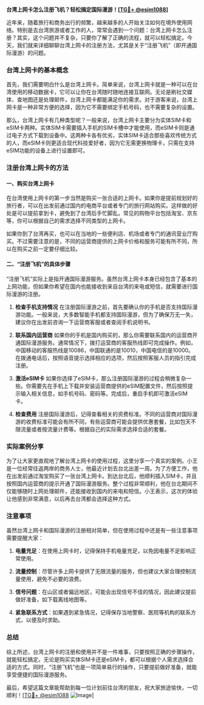 **台湾上网卡怎么注册飞机？轻松搞定国际漫游！[[TG💪+ @esim1088](https://t.me/s/esim1088)]**

近年来，随着旅行和商务出行的频繁，越来越多的人开始关注如何在境外使用网络。特别是去台湾旅游或者工作的人，常常会遇到一个问题：台湾上网卡怎么注册？其实，这个问题并不复杂，只要你了解了正确的流程，就可以轻松搞定。今天，我们就来详细聊聊台湾上网卡的注册方法，尤其是关于“注册飞机”（即开通国际漫游）的问题。

### 台湾上网卡的基本概念

首先，我们需要明白什么是台湾上网卡。简单来说，台湾上网卡就是一种可以在台湾使用的移动数据卡，它可以让你在台湾随时随地连接互联网。无论是刷社交媒体、查地图还是处理邮件，台湾上网卡都能满足你的需求。对于游客来说，台湾上网卡是一种非常方便的选择，因为它不需要绑定手机号码，也不需要复杂的设置。

那么，台湾上网卡有几种类型呢？一般来说，台湾上网卡主要分为实体SIM卡和eSIM卡两种。实体SIM卡需要插入手机的SIM卡槽中才能使用，而eSIM卡则是通过电子方式下载到设备中。这两种卡各有优劣，实体SIM卡适合那些喜欢传统方式的人，而eSIM卡则更适合现代科技爱好者，因为它无需更换物理卡，只需在支持eSIM功能的设备上进行设置即可。

### 注册台湾上网卡的方法

#### 一、购买台湾上网卡

在台湾使用上网卡的第一步当然是购买一张合适的上网卡。如果你是提前规划好的旅行者，可以在出发前通过国内的电商平台或者专门的旅行网站购买。这样做的好处是可以提前拿到卡，避免到了台湾后手忙脚乱。常见的购物平台包括淘宝、京东等，你可以根据自己的需求选择不同类型的上网卡。

如果你到了台湾再买，也可以在当地的一些便利店、机场或者专门的通讯营业厅购买。不过需要注意的是，不同的运营商提供的上网卡价格和服务可能有所不同，所以在购买之前一定要仔细比较。

#### 二、“注册飞机”的具体步骤

“注册飞机”实际上是指开通国际漫游服务。虽然台湾上网卡本身已经包含了基本的上网功能，但如果你希望在国内也能接收到来自台湾的来电或短信，就需要进行国际漫游的注册。

1. **检查手机支持情况**
   在注册国际漫游之前，首先要确认你的手机是否支持国际漫游功能。一般来说，大多数智能手机都支持国际漫游，但为了确保万无一失，建议你在出发前咨询一下运营商客服或者查阅手机说明书。

2. **联系国内运营商**
   如果你的手机是国内购买的，那么你需要联系国内的运营商开通国际漫游服务。通常情况下，拨打运营商的客服热线即可完成操作。例如，中国移动的客服热线是10086，中国联通的是10010，中国电信的是10000。在拨通电话后，按照语音提示选择相应的选项，然后按照客服人员的指引完成注册。

3. **激活eSIM卡**
   如果你选择了eSIM卡，那么注册国际漫游的过程会稍微复杂一些。你需要先在手机上下载并安装运营商提供的eSIM配置文件，然后按照提示输入相关信息，如手机号码、密码等。完成后，重启手机即可激活eSIM卡。

4. **检查费用**
   注册国际漫游后，记得查看相关的资费标准。不同的运营商对国际漫游的收费标准可能会有所不同，有些运营商可能会提供优惠套餐，比如包天不限流量或者按流量计费等。根据自己的实际需求选择合适的套餐。

### 实际案例分享

为了让大家更直观地了解台湾上网卡的使用过程，这里分享一个真实的案例。小王是一位经常往返两岸的商务人士，他最近计划去台北出差一周。为了方便工作，他在出发前通过淘宝购买了一张台湾上网卡。到达台北后，他顺利插入SIM卡，并且按照国内运营商的提示开通了国际漫游服务。整个过程非常顺利，他在台北期间不仅能够随时上网处理邮件，还能接收到国内的来电和短信。小王表示，这次的体验让他感到非常满意，以后再去台湾都会选择这种方式。

### 注意事项

虽然台湾上网卡和国际漫游的注册相对简单，但在使用过程中还是有一些注意事项需要提醒大家：

1. **电量充足**：在使用上网卡时，记得保持手机电量充足，以免因电量不足影响正常使用。
   
2. **流量控制**：尽管许多上网卡提供了无限流量的服务，但也建议大家合理控制流量使用，避免不必要的浪费。

3. **信号问题**：在山区或者偏远地区，可能会出现信号不佳的情况，因此建议提前做好准备，如下载离线地图等。

4. **紧急联系方式**：如果遇到紧急情况，记得保存当地警察、医院等机构的联系方式，以便及时求助。

### 总结

综上所述，台湾上网卡的注册和使用并不是一件难事，只要按照正确的步骤操作，就能轻松搞定。无论是购买实体SIM卡还是eSIM卡，都可以根据个人需求选择合适的方式。同时，“注册飞机”也是一项简单易行的操作，只要提前做好准备，就能享受便捷的国际漫游服务。

最后，希望这篇文章能帮助到每一位计划前往台湾的朋友，祝大家旅途愉快，一切顺利！[[TG💪+ @esim1088](https://t.me/s/esim1088) ![Image](https://i.postimg.cc/4NQfJmqS/Snipaste-2025-05-13-00-14-12.png)]